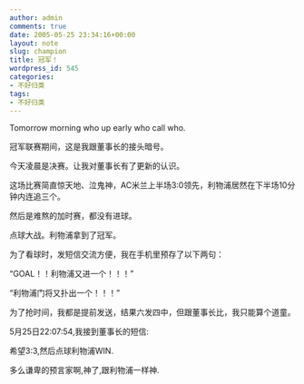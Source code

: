 ```yaml
---
author: admin
comments: true
date: 2005-05-25 23:34:16+00:00
layout: note
slug: champion
title: 冠军！
wordpress_id: 545
categories:
- 不好归类
tags:
- 不好归类
---
```


Tomorrow morning who up early who call who.

冠军联赛期间，这是我跟董事长的接头暗号。

今天凌晨是决赛。让我对董事长有了更新的认识。

这场比赛简直惊天地、泣鬼神，AC米兰上半场3:0领先，利物浦居然在下半场10分钟内连追三个。

然后是难熬的加时赛，都没有进球。

点球大战。利物浦拿到了冠军。

为了看球时，发短信交流方便，我在手机里预存了以下两句：

“GOAL！！利物浦又进一个！！！”

“利物浦门将又扑出一个！！！”

为了抢时间，我都是提前发送，结果六发四中，但跟董事长比，我只能算个道童。

5月25日22:07:54,我接到董事长的短信:

希望3:3,然后点球利物浦WIN.

多么谦卑的预言家啊,神了,跟利物浦一样神. 
